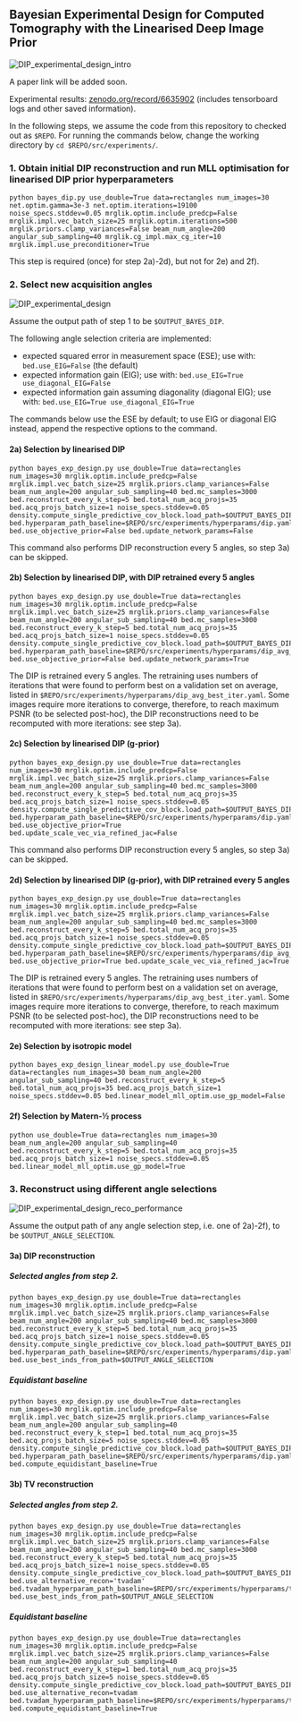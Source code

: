 ## Bayesian Experimental Design for Computed Tomography with the Linearised Deep Image Prior

![DIP_experimental_design_intro](https://user-images.githubusercontent.com/50658913/172893131-0098c325-fe2a-4985-9644-5a4a6c04e1cc.png)

A paper link will be added soon.

Experimental results: [zenodo.org/record/6635902](https://zenodo.org/record/6635902) (includes tensorboard logs and other saved information).

In the following steps, we assume the code from this repository to checked out
as `$REPO`. For running the commands below, change the working directory by
`cd $REPO/src/experiments/`.


### 1.  Obtain initial DIP reconstruction and run MLL optimisation for linearised DIP prior hyperparameters

```shell
python bayes_dip.py use_double=True data=rectangles num_images=30 net.optim.gamma=3e-3 net.optim.iterations=19100 noise_specs.stddev=0.05 mrglik.optim.include_predcp=False mrglik.impl.vec_batch_size=25 mrglik.optim.iterations=500 mrglik.priors.clamp_variances=False beam_num_angle=200 angular_sub_sampling=40 mrglik.cg_impl.max_cg_iter=10 mrglik.impl.use_preconditioner=True
```

This step is required (once) for step 2a)-2d), but not for 2e) and 2f).


### 2.  Select new acquisition angles

![DIP_experimental_design](https://user-images.githubusercontent.com/50658913/172891797-a1be058b-9125-48fc-9b03-60f0817aca31.png)

Assume the output path of step 1 to be `$OUTPUT_BAYES_DIP`.

The following angle selection criteria are implemented:
  * expected squared error in measurement space (ESE); use with: `bed.use_EIG=False` (the default)
  * expected information gain (EIG); use with: `bed.use_EIG=True use_diagonal_EIG=False`
  * expected information gain assuming diagonality (diagonal EIG); use with: `bed.use_EIG=True use_diagonal_EIG=True`

The commands below use the ESE by default; to use EIG or diagonal EIG instead, append the respective options to the command.

#### 2a)  Selection by linearised DIP

```shell
python bayes_exp_design.py use_double=True data=rectangles num_images=30 mrglik.optim.include_predcp=False mrglik.impl.vec_batch_size=25 mrglik.priors.clamp_variances=False beam_num_angle=200 angular_sub_sampling=40 bed.mc_samples=3000 bed.reconstruct_every_k_step=5 bed.total_num_acq_projs=35 bed.acq_projs_batch_size=1 noise_specs.stddev=0.05 density.compute_single_predictive_cov_block.load_path=$OUTPUT_BAYES_DIP bed.hyperparam_path_baseline=$REPO/src/experiments/hyperparams/dip.yaml bed.use_objective_prior=False bed.update_network_params=False
```

This command also performs DIP reconstruction every 5 angles, so step 3a) can be skipped.

#### 2b)  Selection by linearised DIP, with DIP retrained every 5 angles

```shell
python bayes_exp_design.py use_double=True data=rectangles num_images=30 mrglik.optim.include_predcp=False mrglik.impl.vec_batch_size=25 mrglik.priors.clamp_variances=False beam_num_angle=200 angular_sub_sampling=40 bed.mc_samples=3000 bed.reconstruct_every_k_step=5 bed.total_num_acq_projs=35 bed.acq_projs_batch_size=1 noise_specs.stddev=0.05 density.compute_single_predictive_cov_block.load_path=$OUTPUT_BAYES_DIP bed.hyperparam_path_baseline=$REPO/src/experiments/hyperparams/dip_avg_best_iter.yaml bed.use_objective_prior=False bed.update_network_params=True
```

The DIP is retrained every 5 angles.  The retraining uses numbers of iterations
that were found to perform best on a validation set on average, listed in
`$REPO/src/experiments/hyperparams/dip_avg_best_iter.yaml`.  Some images require
more iterations to converge, therefore, to reach maximum PSNR (to be selected
post-hoc), the DIP reconstructions need to be recomputed with more iterations:
see step 3a).

#### 2c)  Selection by linearised DIP (g-prior)

```shell
python bayes_exp_design.py use_double=True data=rectangles num_images=30 mrglik.optim.include_predcp=False mrglik.impl.vec_batch_size=25 mrglik.priors.clamp_variances=False beam_num_angle=200 angular_sub_sampling=40 bed.mc_samples=3000 bed.reconstruct_every_k_step=5 bed.total_num_acq_projs=35 bed.acq_projs_batch_size=1 noise_specs.stddev=0.05 density.compute_single_predictive_cov_block.load_path=$OUTPUT_BAYES_DIP bed.hyperparam_path_baseline=$REPO/src/experiments/hyperparams/dip.yaml bed.use_objective_prior=True bed.update_scale_vec_via_refined_jac=False
```

This command also performs DIP reconstruction every 5 angles, so step 3a) can be skipped.

#### 2d)  Selection by linearised DIP (g-prior), with DIP retrained every 5 angles

```shell
python bayes_exp_design.py use_double=True data=rectangles num_images=30 mrglik.optim.include_predcp=False mrglik.impl.vec_batch_size=25 mrglik.priors.clamp_variances=False beam_num_angle=200 angular_sub_sampling=40 bed.mc_samples=3000 bed.reconstruct_every_k_step=5 bed.total_num_acq_projs=35 bed.acq_projs_batch_size=1 noise_specs.stddev=0.05 density.compute_single_predictive_cov_block.load_path=$OUTPUT_BAYES_DIP bed.hyperparam_path_baseline=$REPO/src/experiments/hyperparams/dip_avg_best_iter.yaml bed.use_objective_prior=True bed.update_scale_vec_via_refined_jac=True
```

The DIP is retrained every 5 angles.  The retraining uses numbers of iterations
that were found to perform best on a validation set on average, listed in
`$REPO/src/experiments/hyperparams/dip_avg_best_iter.yaml`.  Some images require
more iterations to converge, therefore, to reach maximum PSNR (to be selected
post-hoc), the DIP reconstructions need to be recomputed with more iterations:
see step 3a).

#### 2e)  Selection by isotropic model

```shell
python bayes_exp_design_linear_model.py use_double=True data=rectangles num_images=30 beam_num_angle=200 angular_sub_sampling=40 bed.reconstruct_every_k_step=5 bed.total_num_acq_projs=35 bed.acq_projs_batch_size=1 noise_specs.stddev=0.05 bed.linear_model_mll_optim.use_gp_model=False
```

#### 2f)  Selection by Matern-½ process

```shell
python use_double=True data=rectangles num_images=30 beam_num_angle=200 angular_sub_sampling=40 bed.reconstruct_every_k_step=5 bed.total_num_acq_projs=35 bed.acq_projs_batch_size=1 noise_specs.stddev=0.05 bed.linear_model_mll_optim.use_gp_model=True
```


### 3.  Reconstruct using different angle selections

![DIP_experimental_design_reco_performance](https://user-images.githubusercontent.com/50658913/172892786-042400a6-b8af-412a-ab8e-f5b9814d83ab.png)

Assume the output path of any angle selection step, i.e. one of 2a)-2f), to be
`$OUTPUT_ANGLE_SELECTION`.

#### 3a)  DIP reconstruction

#####  Selected angles from step 2.

```shell
python bayes_exp_design.py use_double=True data=rectangles num_images=30 mrglik.optim.include_predcp=False mrglik.impl.vec_batch_size=25 mrglik.priors.clamp_variances=False beam_num_angle=200 angular_sub_sampling=40 bed.mc_samples=3000 bed.reconstruct_every_k_step=5 bed.total_num_acq_projs=35 bed.acq_projs_batch_size=1 noise_specs.stddev=0.05 density.compute_single_predictive_cov_block.load_path=$OUTPUT_BAYES_DIP bed.hyperparam_path_baseline=$REPO/src/experiments/hyperparams/dip.yaml bed.use_best_inds_from_path=$OUTPUT_ANGLE_SELECTION
```

#####  Equidistant baseline

```shell
python bayes_exp_design.py use_double=True data=rectangles num_images=30 mrglik.optim.include_predcp=False mrglik.impl.vec_batch_size=25 mrglik.priors.clamp_variances=False beam_num_angle=200 angular_sub_sampling=40 bed.reconstruct_every_k_step=1 bed.total_num_acq_projs=35 bed.acq_projs_batch_size=5 noise_specs.stddev=0.05 density.compute_single_predictive_cov_block.load_path=$OUTPUT_BAYES_DIP bed.hyperparam_path_baseline=$REPO/src/experiments/hyperparams/dip.yaml bed.compute_equidistant_baseline=True
```

#### 3b)  TV reconstruction

#####  Selected angles from step 2.

```shell
python bayes_exp_design.py use_double=True data=rectangles num_images=30 mrglik.optim.include_predcp=False mrglik.impl.vec_batch_size=25 mrglik.priors.clamp_variances=False beam_num_angle=200 angular_sub_sampling=40 bed.mc_samples=3000 bed.reconstruct_every_k_step=5 bed.total_num_acq_projs=35 bed.acq_projs_batch_size=1 noise_specs.stddev=0.05 density.compute_single_predictive_cov_block.load_path=$OUTPUT_BAYES_DIP bed.use_alternative_recon='tvadam' bed.tvadam_hyperparam_path_baseline=$REPO/src/experiments/hyperparams/tvadam.yaml bed.use_best_inds_from_path=$OUTPUT_ANGLE_SELECTION
```

#####  Equidistant baseline

```shell
python bayes_exp_design.py use_double=True data=rectangles num_images=30 mrglik.optim.include_predcp=False mrglik.impl.vec_batch_size=25 mrglik.priors.clamp_variances=False beam_num_angle=200 angular_sub_sampling=40 bed.reconstruct_every_k_step=1 bed.total_num_acq_projs=35 bed.acq_projs_batch_size=5 noise_specs.stddev=0.05 density.compute_single_predictive_cov_block.load_path=$OUTPUT_BAYES_DIP bed.use_alternative_recon=tvadam bed.tvadam_hyperparam_path_baseline=$REPO/src/experiments/hyperparams/tvadam.yaml bed.compute_equidistant_baseline=True
```
